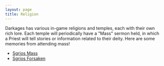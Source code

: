 ```yaml
---
layout: page
title: Religion
---
```


Darkages has various in-game religions and temples, each with their own rich lore. Each temple will periodically have a "Mass" sermon held, in which a Priest will tell stories or information related to their deity. Here are some memories from attending mass!

- [Sgrios Mass](/religion/2024/01/09/sgrios-mass)
- [Sgrios Forsaken](/awakening/2024/01/10/nalyd-forsake-sgrios)
